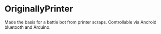 OriginallyPrinter
=================

Made the basis for a battle bot from printer scraps. Controllable via Android bluetooth and Arduino.
